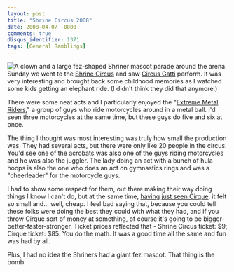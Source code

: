 ```yaml
---
layout: post
title: "Shrine Circus 2008"
date: 2008-04-07 -0800
comments: true
disqus_identifier: 1371
tags: [General Ramblings]
---
```

![A clown and a large fez-shaped Shriner mascot parade around the
arena.](https://hyqi8g.dm2302.livefilestore.com/y2pD2hh_IjDS4INS5wbarlYH860M1VS1Wsn70jkYIYwp-BKStIDZOdJujfNZmx-ZzTYow06B5sfWFlMNn3rZu6sbTzxOmK1njSmL4tadbih5AM/20080407shrinecircus.jpg?psid=1)Sunday
we went to the [Shrine Circus](http://www.alkadershriners.org/circus/)
and saw [Circus Gatti](http://www.circusgatti.net/) perform. It was very
interesting and brought back some childhood memories as I watched some
kids getting an elephant ride. (I didn't think they did that anymore.)

There were some neat acts and I particularly enjoyed the "[Extreme Metal
Riders](http://www.xmetalriders.com)," a group of guys who ride
motorcycles around in a metal ball. I'd seen three motorcycles at the
same time, but these guys do five and six at once.

The thing I thought was most interesting was truly how small the
production was. They had several acts, but there were only like 20
people in the circus. You'd see one of the acrobats was also one of the
guys riding motorcycles and he was also the juggler. The lady doing an
act with a bunch of hula hoops is also the one who does an act on
gymnastics rings and was a "cheerleader" for the motorcycle guys.

I had to show some respect for them, out there making their way doing
things I know I can't do, but at the same time, [having just seen
Cirque](/archive/2008/03/17/corteo.aspx), it felt so small and... well,
cheap. I feel bad saying that, because you could tell these folks were
doing the best they could with what they had, and if you throw Cirque
sort of money at something, of course it's going to be
bigger-better-faster-stronger. Ticket prices reflected that - Shrine
Circus ticket: \$9; Cirque ticket: \$85. You do the math. It was a good
time all the same and fun was had by all.

Plus, I had no idea the Shriners had a giant fez mascot. That thing is
the bomb.

